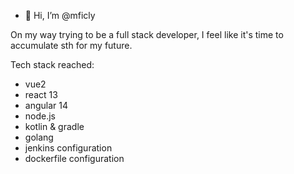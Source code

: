- 👋 Hi, I’m @mficly
<!---
- 👀 I’m interested in ...
- 🌱 I’m currently learning ...
- 💞️ I’m looking to collaborate on ...
- 📫 How to reach me ...

mficly/mficly is a ✨ special ✨ repository because its `README.md` (this file) appears on your GitHub profile.
You can click the Preview link to take a look at your changes.
--->

On my way trying to be a full stack developer, I feel like it's time to accumulate sth for my future.

Tech stack reached:
- vue2
- react 13
- angular 14
- node.js
- kotlin & gradle
- golang
- jenkins configuration
- dockerfile configuration

